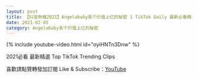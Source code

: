 ```yaml
---
layout: post
title: 【抖音熱搜2021】Angelababy有个价值上亿的秘密 1 TikTok Daily 最新必看精選合集2021 02 05
date: 2021-02-05
category: Angelababy有个价值上亿的秘密
---
```


{% include youtube-video.html id="oyiHNTn3Dnw" %}

2021必看 最新精選 Top TikTok Trending Clips

喜歡請點贊轉發加訂閱 Like & Subscribe：[YouTube](https://www.youtube.com/channel/UCAoR7VcanIPd04uEq_GIylA/videos)

